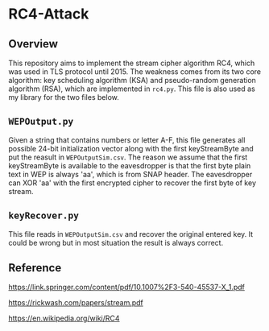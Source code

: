 # RC4-Attack

## Overview
This repository aims to implement the stream cipher algorithm RC4,
which was used in TLS protocol until 2015.
The weakness comes from its two core algorithm:
key scheduling algorithm (KSA) and pseudo-random generation algorithm (RSA),
which are implemented in `rc4.py`. This file is also used as my library for the
two files below.

## `WEPOutput.py`
Given a string that contains numbers or letter A-F, this file generates all
possible 24-bit initialization vector along with the first keyStreamByte and put
the reasult in `WEPOutputSim.csv`. The reason we assume that the first
keyStreamByte is available to the eavesdropper is that the first byte plain text
in WEP is always 'aa', which is from SNAP header. The eavesdropper can XOR 'aa'
with the first encrypted cipher to recover the first byte of key stream.

## `keyRecover.py`
This file reads in `WEPOutputSim.csv` and recover the original entered key. It
could be wrong but in most situation the result is always correct.

## Reference
https://link.springer.com/content/pdf/10.1007%2F3-540-45537-X_1.pdf

https://rickwash.com/papers/stream.pdf

https://en.wikipedia.org/wiki/RC4
